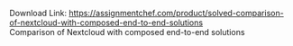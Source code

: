 Download Link: https://assignmentchef.com/product/solved-comparison-of-nextcloud-with-composed-end-to-end-solutions
<br>
Comparison of Nextcloud with composed end-to-end solutions